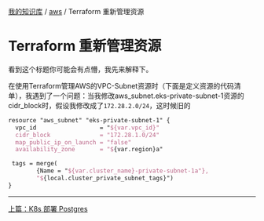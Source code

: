 [我的知识库](../README.md) / [aws](zz_gneratered_mdi.md) / Terraform 重新管理资源

# Terraform 重新管理资源

看到这个标题你可能会有点懵，我先来解释下。

在使用Terraform管理AWS的VPC-Subnet资源时（下面是定义资源的代码清单），我遇到了一个问题：当我修改aws_subnet.eks-private-subnet-1资源的cidr_block时，假设我修改成了`172.28.2.0/24`，这时候旧的

```tex
resource "aws_subnet" "eks-private-subnet-1" {
  vpc_id                  = "${var.vpc_id}"
  cidr_block              = "172.28.1.0/24"
  map_public_ip_on_launch = "false"
  availability_zone       = "${var.region}a"

 tags = merge(
        {Name = "${var.cluster_name}-private-subnet-1a"}, 
        "${local.cluster_private_subnet_tags}")
}
```

---
[上篇：K8s 部署 Postgres](k8s-deploy-postgres.md)
